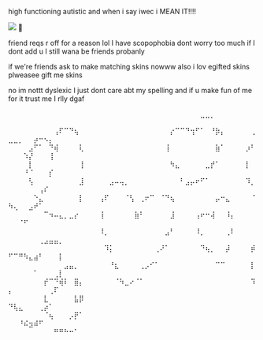 
high functioning autistic and when i say iwec i MEAN IT!!!!

![](https://komarev.com/ghpvc/?username=partiesareforlosers&color=7a3ca3&label=my+lab+subjects) 🍔

friend reqs r off for a reason lol I have scopophobia dont worry too much if I dont add u I still wana be friends probanly

if we're friends ask to make matching skins nowww also i lov egifted skins plweasee gift me skins

no im nottt dyslexic I just dont care abt my spelling and if u make fun of me for it trust me I rlly dgaf

⠀⠀⠀⠀⠀⠀⠀⠀⠀⠀⠀⠀⠀⠀⠀⠀⠀⠀⠀⠀⠀⠀⠀⠀⠀⠀⠀⠀⠀⠀⠀⠀⠀⠀⠀⠀⠀⠀⣀⣀⡀⠀⠀⠀⠀⠀⠀⠀⠀⠀⠀⠀⠀⠀⠀⠀⠀⠀⠀⠀
⠀⠀⠀⠀⠀⠀⠀⠀⠀⢠⠏⠉⠙⢦⠀⠀⠀⠀⠀⠀⠀⠀⠀⠀⠀⠀⠀⠀⠀⠀⠀⠀⡔⠉⠉⠙⢲⠋⠁⠀⠘⡷⡄⠀⠀⠀⠀⠀⢀⣀⣀⡀⠀⠀⡴⠒⠢⡄⠀⠀
⠀⠀⠀⠀⣠⠋⠁⠀⠙⢾⠀⠀⠀⠀⢇⠀⠀⠀⠀⠀⠀⠀⠀⠀⠀⠀⠀⠀⠀⠀⠀⢸⠀⠀⠀⠀⠀⠀⠀⠀⠀⣷⠁⠀⠀⠀⠀⡰⠃⠀⠀⠀⠱⡜⠀⠀⠀⢸⠀⠀
⠀⠀⠀⠀⡇⠀⠀⠀⠀⠀⠀⠀⠀⠀⢸⠀⠀⠀⠀⠀⠀⠀⠀⠀⠀⠀⠀⠀⠀⠀⠀⠀⠳⣄⠀⠀⠀⠀⠀⣀⡞⠁⠀⠀⠀⠀⠀⡇⠀⠀⠀⠀⠘⠈⠀⠀⠀⡎⠀⠀
⠀⠀⠀⠀⢣⠀⠀⠀⠀⠀⠀⠀⠀⠀⣸⠀⠀⠀⠀⠀⣠⠤⢤⡀⠀⠀⠀⠀⠀⠀⠀⠀⠀⠀⠃⣠⡤⠖⠋⠁⠀⠀⠀⠀⠀⠀⠀⠹⡀⠀⠀⠀⠀⠀⠀⢠⠎⠀⠀⠀
⠀⠀⠀⠀⠀⠑⣄⠀⠀⠀⠀⠀⠀⠀⡇⠀⠀⠀⢠⠏⠀⠀⠀⠈⢣⠀⢀⠖⠉⠀⠈⠙⢦⠀⠀⠀⠀⠀⠀⠀⠀⡤⠒⣄⠀⠀⠀⠀⠈⠳⢄⠀⠀⣠⠞⠁⠀⠀⠀⠀
⠀⠀⠀⠀⠀⠀⠀⠉⠲⠤⣄⡀⣀⡔⠀⠀⠀⠀⢸⠀⠀⠀⠀⠀⠀⣷⠃⠀⠀⠀⠀⠀⣸⠀⠀⠀⠀⢠⠖⠒⢼⠀⠀⠸⡄⠀⠀⠀⠀⠀⠀⠈⠋⠀⠀⠀⠀⠀⠀⠀
⠀⠀⠀⠀⠀⠀⠀⠀⠀⠀⠀⠀⠀⠀⠀⠀⠀⠀⠸⡀⠀⠀⠀⠀⠀⠀⠀⠀⠀⠀⠀⣠⠃⠀⠀⠀⠀⠸⡀⠀⠀⠀⠀⢀⠇⠀⠀⠀⠀⠀⠀⠀⠀⠀⠀⢀⣠⣤⣤⡀
⠀⠀⠀⠀⠀⠀⠀⠀⠀⠀⠀⠀⠀⠀⠀⠀⠀⠀⠀⠹⡅⠀⠀⠀⠀⠀⠀⠀⠀⢀⠜⠁⠀⠀⠀⠀⠀⠀⠙⢦⡀⠀⠀⡼⠀⠀⠀⠀⡾⠋⠉⠛⠳⣄⣴⠃⠀⠀⠀⡇
⠀⠀⠀⠀⠀⠀⠀⠀⠀⠀⠀⣠⣤⡀⠀⠀⠀⠀⠀⠀⠘⣆⠀⠀⠀⠀⢀⡠⠊⠁⠀⠀⠀⠀⠀⠀⠀⠀⠀⠀⠀⠉⠉⠀⠀⠀⠀⠀⡇⠀⠀⠀⠀⠀⠁⠀⠀⠀⢀⡇
⠀⠀⠀⠀⠀⠀⠀⡞⠉⠙⢾⠇⠀⣿⡄⠀⠀⠀⠀⠀⠀⠈⠳⣀⠔⠈⠁⠀⠀⠀⠀⠀⠀⠀⠀⠀⠀⠀⠀⠀⠀⠀⠀⠀⠀⠀⠀⠀⠹⡄⠀⠀⠀⠀⠀⠀⠀⢀⠏⠀
⠀⠀⠀⠀⠀⠀⠀⣇⠀⠀⠀⠀⠀⣧⡿⠀⠀⠀⠀⠀⠀⠀⠀⠀⠀⠀⠀⠀⠀⠀⠀⠀⠀⠀⠀⠀⠀⠀⠀⠀⠀⠀⠀⠀⠀⠀⠀⠀⠀⠙⢧⣄⠀⠀⠀⢀⡴⠁⠀⠀
⠀⠀⠀⠀⠀⠀⠀⠈⢦⠀⠀⠀⡠⡟⠁⠀⠀⠀⠀⠀⠀⠀⠀⠀⠀⠀⠀⠀⠀⠀⠀⠀⠀⠀⠀⠀⠀⠀⠀⠀⠀⠀⠀⠀⠀⠀⠀⠀⠀⠀⠀⠘⠮⣲⠾⠋⠀⠀⠀⠀
⠀⠀⠀⠀⠀⠀⠀⠀⠀⠛⠛⠓⠒⠁⠀⠀⠀⠀⠀⠀⠀⠀⠀⠀⠀⠀⠀⠀⠀⠀⠀⠀⠀⠀⠀⠀⠀⠀⠀⠀⠀⠀⠀⠀⠀⠀⠀⠀⠀⠀⠀⠀⠀⠀⠀⠀⠀⠀⠀⠀⠀⠀⠀⠀⠀⠀⠀⠀⠀⠀⠀⠀⠀⠀⠀⠀⠀⠀⠀⠀⠀⠀⠀
